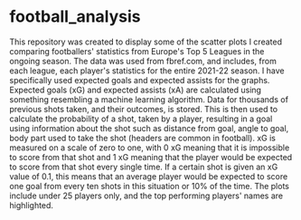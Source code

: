 # football_analysis
This repository was created to display some of the scatter plots I created comparing footballers' statistics from Europe's Top 5 Leagues in the ongoing season.
The data was used from fbref.com, and includes, from each league, each player's statistics for the entire 2021-22 season. I have specifically used expected goals and expected assists for the graphs. 
Expected goals (xG) and expected assists (xA) are calculated using something resembling a machine learning algorithm. Data for thousands of previous shots taken, and their outcomes, is stored. This is then used to calculate the probability of a shot, taken by a player, resulting in a goal using information about the shot such as distance from goal, angle to goal, body part used to take the shot (headers are common in football). xG is measured on a scale of zero to one, with 0 xG meaning that it is impossible to score from that shot and 1 xG meaning that the player would be expected to score from that shot every single time. If a certain shot is given an xG value of 0.1, this means that an average player would be expected to score one goal from every ten shots in this situation or 10% of the time.
The plots include under 25 players only, and the top performing players' names are highlighted.
